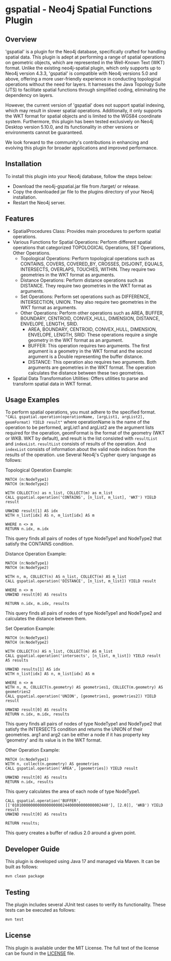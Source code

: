 # gspatial - Neo4j Spatial Functions Plugin
## Overview
'gspatial' is a plugin for the Neo4j database, specifically crafted for handling spatial data.
This plugin is adept at performing a range of spatial operations on geometric objects, which are represented in the Well-Known Text (WKT) format.
Unlike the existing neo4j-spatial plugin, which only supports up to Neo4j version 4.3.3, 'gspatial' is compatible with Neo4j versions 5.0 and above, offering a more user-friendly experience in conducting topological operations without the need for layers.
It harnesses the Java Topology Suite (JTS) to facilitate spatial functions through simplified coding, eliminating the dependency on layers.

However, the current version of 'gspatial' does not support spatial indexing, which may result in slower spatial operations.
Additionally, it only supports the WKT format for spatial objects and is limited to the WGS84 coordinate system.
Furthermore, this plugin has been tested exclusively on Neo4j Desktop version 5.10.0, and its functionality in other versions or environments cannot be guaranteed.

We look forward to the community's contributions in enhancing and evolving this plugin for broader applications and improved performance.

## Installation
To install this plugin into your Neo4j database, follow the steps below:

- Download the neo4j-gspatial.jar file from /target/ or release.
- Copy the downloaded jar file to the plugins directory of your Neo4j installation.
- Restart the Neo4j server.

## Features
- SpatialProcedures Class: Provides main procedures to perform spatial operations.
- Various Functions for Spatial Operations: Perform different spatial operations that categorized TOPOLOGICAL Operations, SET Operations, Other Operations.
  - Topological Operations: Perform topological operations such as CONTAINS, COVERS, COVERED_BY, CROSSES, DISJOINT, EQUALS, INTERSECTS, OVERLAPS, TOUCHES, WITHIN. They require two geometries in the WKT format as arguments.
  - Distance Operations: Perform distance operations such as DISTANCE. They require two geometries in the WKT format as arguments.
  - Set Operations: Perform set operations such as DIFFERENCE, INTERSECTION, UNION. They also require two geometries in the WKT format as arguments.
  - Other Operations: Perform other operations such as AREA, BUFFER, BOUNDARY, CENTROID, CONVEX_HULL, DIMENSION, DISTANCE, ENVELOPE, LENGTH, SRID.
    - AREA, BOUNDARY, CENTROID, CONVEX_HULL, DIMENSION, ENVELOPE, LENGTH, SRID: These operations require a single geometry in the WKT format as an argument.
    - BUFFER: This operation requires two arguments. The first argument is a geometry in the WKT format and the second argument is a Double representing the buffer distance.
    - DISTANCE: This operation also requires two arguments. Both arguments are geometries in the WKT format. The operation calculates the distance between these two geometries.
- Spatial Data Transformation Utilities: Offers utilities to parse and transform spatial data in WKT format.

## Usage Examples
To perform spatial operations, you must adhere to the specified format.\
`"CALL gspatial.operation(operationName, [argList1, argList2], geomFormat) YIELD result"`
where operationName is the name of the operation to be performed,
argList1 and argList2 are the argument lists required for the operation,
geomFormat is the format of the geometry (WKT or WKB. WKT by default),
and result is the list consisted with `resultList` and `indexList`.
`resultList` consists of results of the operation. 
And `indexList` consists of information about the valid node indices from the results of the operation.
use Several Neo4j's Cypher query language as follows:

Topological Operation Example:
``` Cypher
MATCH (n:NodeType1)
MATCH (m:NodeType2)

WITH COLLECT(n) as n_list, COLLECT(m) as m_list
CALL gspatial.operation('CONTAINS', [n_list, m_list], 'WKT') YIELD result

UNWIND result[1] AS idx
WITH n_list[idx] AS n, m_list[idx] AS m

WHERE n <> m
RETURN n.idx, m.idx
```

This query finds all pairs of nodes of type NodeType1 and NodeType2 that satisfy the CONTAINS condition.

Distance Operation Example:
```Cypher
MATCH (n:NodeType1)
MATCH (m:NodeType2)
                            
WITH n, m, COLLECT(n) AS n_list, COLLECT(m) AS m_list
CALL gspatial.operation('DISTANCE', [n_list, m_list]) YIELD result

WHERE n <> m                            
UNWIND result[0] AS results

RETURN n.idx, m.idx, results
```

This query finds all pairs of nodes of type NodeType1 and NodeType2 and calculates the distance between them.

Set Operation Example:
```Cypher
MATCH (n:NodeType1)
MATCH (m:NodeType2)

WITH COLLECT(n) AS n_list, COLLECT(m) AS m_list                      
CALL gspatial.operation('intersects', [n_list, m_list]) YIELD result AS results    
               
UNWIND results[1] AS idx
WITH n_list[idx] AS n, m_list[idx] AS m

WHERE n <> m                  
WITH n, m, COLLECT(n.geometry) AS geometries1, COLLECT(m.geometry) AS geometries2                  
CALL gspatial.operation('UNION', [geometries1, geometries2]) YIELD result

UNWIND result[0] AS results                  
RETURN n.idx, m.idx, results
```

This query finds all pairs of nodes of type NodeType1 and NodeType2 that satisfy the INTERSECTS condition and returns the UNION of their geometries.
arg1 and arg2 can be either a node if it has property key 'geometry' and its value is in the WKT format.

Other Operation Example:
```Cypher
MATCH (n:NodeType1)
WITH n, collect(n.geometry) AS geometries
CALL gspatial.operation('AREA', [geometries]) YIELD result

UNWIND result[0] AS results
RETURN n.idx, results
```
This query calculates the area of each node of type NodeType1.

```Cypher
CALL gspatial.operation('BUFFER', [['010100000000000000000024400000000000002440'], [2.0]], 'WKB') YIELD result
UNWIND result[0] AS results

RETURN results;
```
This query creates a buffer of radius 2.0 around a given point.

## Developer Guide
This plugin is developed using Java 17 and managed via Maven. It can be built as follows:

```bash
mvn clean package
````

## Testing
The plugin includes several JUnit test cases to verify its functionality. These tests can be executed as follows:

```bash
mvn test
```

## License
This plugin is available under the MIT License. The full text of the license can be found in the [LICENSE](LICENSE.txt) file.
